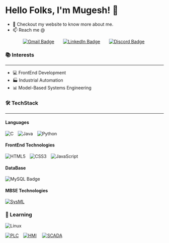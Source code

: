 # Hello Folks, I'm Mugesh! 👋

- 🎯 Checkout my website to know more about me.
- 📫 Reach me @

&emsp;&emsp;&emsp;&emsp;[![Gmail Badge](https://img.shields.io/badge/Gmail-EA4335?logo=gmail&logoColor=fff&style=flat)](mailto:smugesh54@gmail.com?subject=Test)&emsp;&emsp;[![LinkedIn Badge](https://img.shields.io/badge/LinkedIn-0A66C2?logo=linkedin&logoColor=fff&style=flat)](https://www.linkedin.com/in/smugesh54)&emsp;&emsp;[![Discord Badge](https://img.shields.io/badge/Discord-5865F2?logo=discord&logoColor=fff&style=flat)](https://discord.com/users/1170029003667685409)

### 📚 Interests

---

- 💻 FrontEnd Development
- 🏭 Industrial Automation
- 📊 Model-Based Systems Engineering

### 🛠️ TechStack

---

#### Languages

![C](https://img.shields.io/badge/c-%2300599C.svg?style=for-the-badge&logo=c&logoColor=white)&emsp;![Java](https://img.shields.io/badge/java-%23ED8B00.svg?style=for-the-badge&logo=openjdk&logoColor=white)&emsp;![Python](https://img.shields.io/badge/python-3670A0?style=for-the-badge&logo=python&logoColor=ffdd54)

#### FrontEnd Technologies

![HTML5](https://img.shields.io/badge/html5-%23E34F26.svg?style=for-the-badge&logo=html5&logoColor=white)&emsp;![CSS3](https://img.shields.io/badge/css3-%231572B6.svg?style=for-the-badge&logo=css3&logoColor=white)&emsp;![JavaScript](https://img.shields.io/badge/javascript-%23323330.svg?style=for-the-badge&logo=javascript&logoColor=%23F7DF1E)

#### DataBase

![MySQL Badge](https://img.shields.io/badge/MySQL-4479A1?logo=mysql&logoColor=fff&style=for-the-badge)

#### MBSE Technologies

[![SysML](https://img.shields.io/badge/SysML-Modeling-blue)](https://www.omg.org/spec/SysML/)

### 🌱 Learning

![Linux](https://img.shields.io/badge/Linux-FCC624?style=for-the-badge&logo=linux&logoColor=black)

[![PLC](https://img.shields.io/badge/PLC-Programmable%20Logic%20Controller-green)](https://en.wikipedia.org/wiki/Programmable_logic_controller)&emsp;[![HMI](https://img.shields.io/badge/HMI-Human%20Machine%20Interface-blue)](https://en.wikipedia.org/wiki/Human%E2%80%93machine_interface)
&emsp;[![SCADA](https://img.shields.io/badge/SCADA-Supervisory%20Control%20and%20Data%20Acquisition-orange)](https://en.wikipedia.org/wiki/SCADA)
